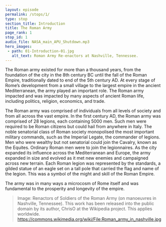 ```yaml
---
layout: episode
permalink: /stops/1/
type: stop
section_title: Introduction
title: The Roman Army
page_rank: 1
stop_id: 1
audio_file: NASA_main_APU_Shutdown.mp3
hero_images:
 - path: 01-Introduction-01.jpg
   alt_text: Roman Army Re-enactors at Nashville, Tennessee.
---
```

The Roman army existed for more than a thousand years, from the foundation of the city in the 8th century BC until the fall of the Roman Empire, traditionally dated to end of the 5th century AD. At every stage of Rome’s development from a small village to the largest empire in the ancient Mediterranean, the army played an important role. The Roman army impacted and was impacted by many aspects of ancient Roman life, including politics, religion, economics, and trade. 

The Roman army was comprised of individuals from all levels of society and from all across the vast empire. In the first century AD, the Roman army was comprised of 28 legions, each containing 5000 men. Such men were required to be Roman citizens but could hail from anywhere in Italy. The noble senatorial class of Roman society monopolised the most important military commands, such as the Imperial Legate, the commander of legions. Men who were wealthy but not senatorial could join the Cavalry, known as the Equites. Ordinary Roman men were to join the legionnaires. As the city expanded its influence across the Mediterranean and Europe, the army expanded in size and evolved as it met new enemies and campaigned across new terrain. 
Each Roman legion was represented by the standards, a gilded statue of an eagle set on a tall pole that carried the flag and name of the legion. This was a symbol of the might and skill of the Roman Empire. 

The army was in many ways a microcosm of Rome itself and was fundamental to the prosperity and longevity of the empire. 

> Image: Renactors of Soldiers of the Roman Army (on manoeuvres in Nashville, Tennessee). This work has been released into the public domain by its author, ChrisO at the Wikipedia project. This applies worldwide. https://commons.wikimedia.org/wiki/File:Roman_army_in_nashville.jpg
